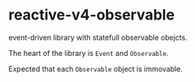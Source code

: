 # reactive-v4-observable
event-driven library with statefull observable obejcts.

The heart of the library is `Event` and `Observable`.

Expected that each `Observable` object is immovable.
